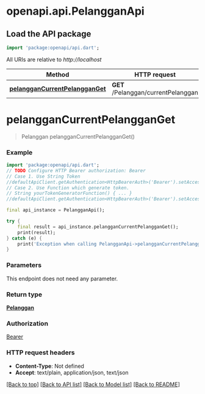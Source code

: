 # openapi.api.PelangganApi

## Load the API package
```dart
import 'package:openapi/api.dart';
```

All URIs are relative to *http://localhost*

Method | HTTP request | Description
------------- | ------------- | -------------
[**pelangganCurrentPelangganGet**](PelangganApi.md#pelanggancurrentpelangganget) | **GET** /Pelanggan/currentPelanggan | 


# **pelangganCurrentPelangganGet**
> Pelanggan pelangganCurrentPelangganGet()



### Example
```dart
import 'package:openapi/api.dart';
// TODO Configure HTTP Bearer authorization: Bearer
// Case 1. Use String Token
//defaultApiClient.getAuthentication<HttpBearerAuth>('Bearer').setAccessToken('YOUR_ACCESS_TOKEN');
// Case 2. Use Function which generate token.
// String yourTokenGeneratorFunction() { ... }
//defaultApiClient.getAuthentication<HttpBearerAuth>('Bearer').setAccessToken(yourTokenGeneratorFunction);

final api_instance = PelangganApi();

try {
    final result = api_instance.pelangganCurrentPelangganGet();
    print(result);
} catch (e) {
    print('Exception when calling PelangganApi->pelangganCurrentPelangganGet: $e\n');
}
```

### Parameters
This endpoint does not need any parameter.

### Return type

[**Pelanggan**](Pelanggan.md)

### Authorization

[Bearer](../README.md#Bearer)

### HTTP request headers

 - **Content-Type**: Not defined
 - **Accept**: text/plain, application/json, text/json

[[Back to top]](#) [[Back to API list]](../README.md#documentation-for-api-endpoints) [[Back to Model list]](../README.md#documentation-for-models) [[Back to README]](../README.md)

